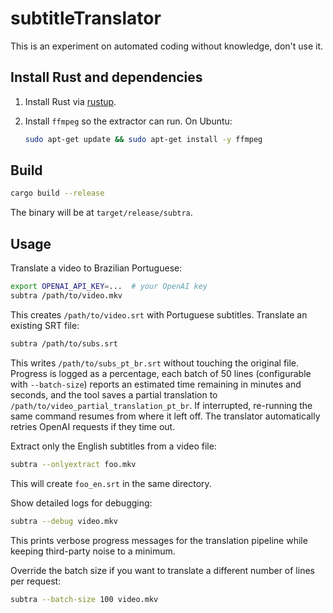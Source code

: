 # subtitleTranslator

This is an experiment on automated coding without knowledge, don't use it.

## Install Rust and dependencies

1. Install Rust via [rustup](https://rustup.rs/).
2. Install `ffmpeg` so the extractor can run. On Ubuntu:

   ```bash
   sudo apt-get update && sudo apt-get install -y ffmpeg
   ```

## Build

```bash
cargo build --release
```

The binary will be at `target/release/subtra`.

## Usage

Translate a video to Brazilian Portuguese:

```bash
export OPENAI_API_KEY=...  # your OpenAI key
subtra /path/to/video.mkv
```

This creates `/path/to/video.srt` with Portuguese subtitles.
Translate an existing SRT file:

```bash
subtra /path/to/subs.srt
```

This writes `/path/to/subs_pt_br.srt` without touching the original file.
Progress is logged as a percentage, each batch of 50 lines (configurable with `--batch-size`) reports an estimated
time remaining in minutes and seconds, and the tool saves a partial translation to
`/path/to/video_partial_translation_pt_br`. If interrupted, re-running the same
command resumes from where it left off. The translator automatically retries
OpenAI requests if they time out.

Extract only the English subtitles from a video file:

```bash
subtra --onlyextract foo.mkv
```

This will create `foo_en.srt` in the same directory.

Show detailed logs for debugging:

```bash
subtra --debug video.mkv
```
This prints verbose progress messages for the translation pipeline while keeping third-party noise to a minimum.

Override the batch size if you want to translate a different number of lines per
request:

```bash
subtra --batch-size 100 video.mkv
```
